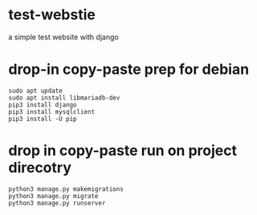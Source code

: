 # test-webstie
a simple test website with django

# drop-in copy-paste prep for debian
```shell
sudo apt update
sudo apt install libmariadb-dev
pip3 install django
pip3 install mysqlclient
pip3 install -U pip
```
# drop in copy-paste run on project direcotry
```shell
python3 manage.py makemigrations
python3 manage.py migrate
python3 manage.py runserver
```
